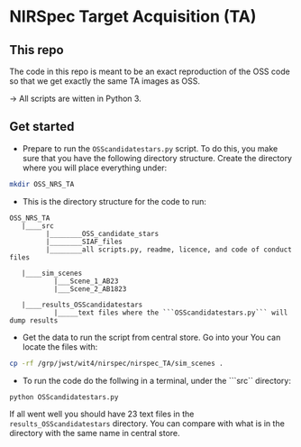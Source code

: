 # NIRSpec Target Acquisition (TA)

## This repo

The code in this repo is meant to be an exact reproduction of the OSS code so that we get
exactly the same TA images as OSS. 

-> All scripts are witten in Python 3. 


## Get started


- Prepare to run the ```OSScandidatestars.py``` script. To do this, you make sure that 
you have the following directory structure. Create the directory where you will place
everything under:
```bash
mkdir OSS_NRS_TA
```


- This is the directory structure for the code to run:
```
OSS_NRS_TA
   |____src
         |________OSS_candidate_stars
         |________SIAF_files
         |________all scripts.py, readme, licence, and code of conduct files
   
   |____sim_scenes
           |___Scene_1_AB23
           |___Scene_2_AB1823
   
   |____results_OSScandidatestars
           |_____text files where the ```OSScandidatestars.py``` will dump results 
```  

- Get the data to run the script from central store. Go into your You can locate the files 
with:
```bash
cp -rf /grp/jwst/wit4/nirspec/nirspec_TA/sim_scenes .
```


- To run the code do the follwing in a terminal, under the ```src`` directory:
```bash
python OSScandidatestars.py
```
If all went well you should have 23 text files in the ```results_OSScandidatestars``` 
directory. You can compare with what is in the directory with the same name in central
store.
